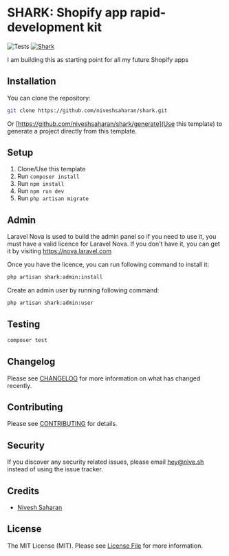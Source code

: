 # SHARK: Shopify app rapid-development kit

![Tests](https://github.com/niveshsaharan/shark/workflows/Tests/badge.svg)
[![Shark](https://img.shields.io/endpoint?url=https://dashboard.cypress.io/badge/count/47ezsk/master&style=flat&logo=cypress)](https://dashboard.cypress.io/projects/cm138z/runs)


I am building this as starting point for all my future Shopify apps

## Installation

You can clone the repository:

```bash
git clone https://github.com/niveshsaharan/shark.git
```

Or [https://github.com/niveshsaharan/shark/generate](Use this template) to generate a project directly from this template.

## Setup
1. Clone/Use this template
1. Run `composer install`
1. Run `npm install`
1. Run `npm run dev`
1. Run `php artisan migrate`


## Admin
Laravel Nova is used to build the admin panel so if you need to use it, you must have a valid licence for Laravel Nova. If you  don't have it, you can get it by visiting https://nova.laravel.com

Once you have the licence, you can run following command to install it:

```bash
php artisan shark:admin:install
```

Create an admin user by running following command:

```bash
php artisan shark:admin:user
```

## Testing

``` bash
composer test
```

## Changelog

Please see [CHANGELOG](CHANGELOG.md) for more information on what has changed recently.

## Contributing

Please see [CONTRIBUTING](CONTRIBUTING.md) for details.

## Security

If you discover any security related issues, please email hey@nive.sh instead of using the issue tracker.

## Credits

- [Nivesh Saharan](https://github.com/niveshsaharan)

## License

The MIT License (MIT). Please see [License File](LICENSE.md) for more information.
